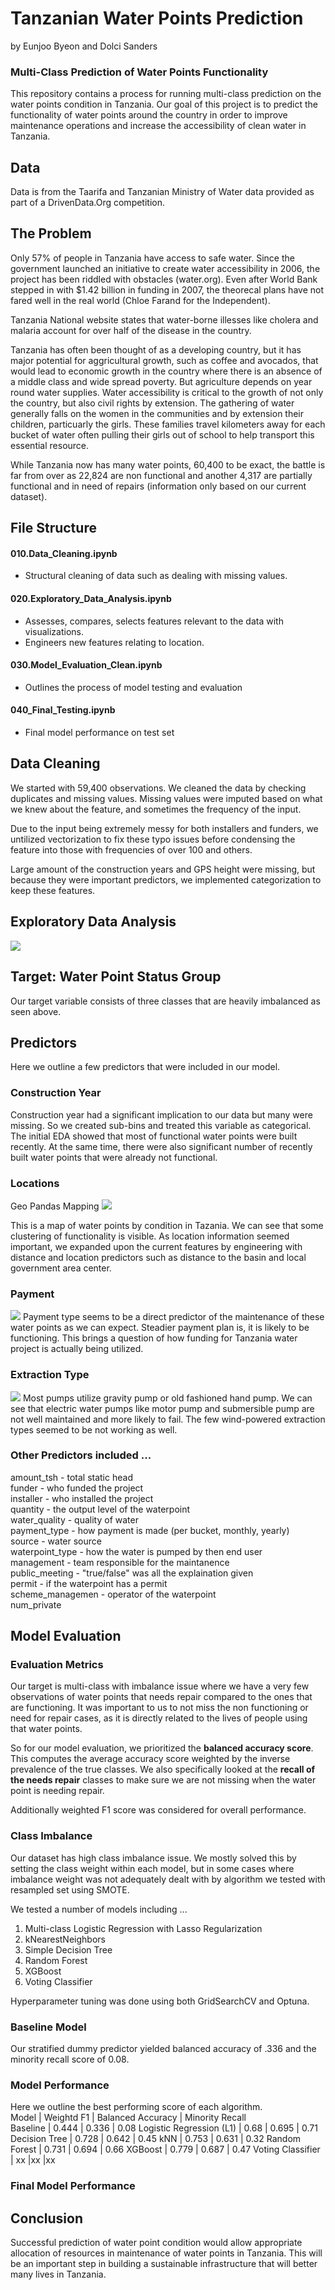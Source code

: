 # Tanzanian Water Points Prediction
by Eunjoo Byeon and Dolci Sanders

### Multi-Class Prediction of Water Points Functionality 

This repository contains a process for running multi-class prediction on the water points condition in Tanzania. Our goal of this project is to predict the functionality of water points around the country in order to improve maintenance operations and increase the accessibility of clean water in Tanzania. 

## Data
Data is from the Taarifa and Tanzanian Ministry of Water data provided as part of a DrivenData.Org competition.

## The Problem

Only 57% of people in Tanzania have access to safe water. Since the government launched an initiative to create water accessibility in 2006, the project has been riddled with obstacles (water.org). Even after World Bank stepped in with $1.42 billion in funding in 2007, the theorecal plans have not fared well in the real world (Chloe Farand for the Independent). 

Tanzania National website states that water-borne illesses like cholera and malaria account for over half of the disease in the country.  

Tanzania has often been thought of as a developing country, but it has major potential for aggricultural growth, such as coffee and avocados, that would lead to economic growth in the country where there is an absence of a middle class and wide spread poverty. But agriculture depends on year round water supplies. Water accessibility is critical to the growth of not only the country, but also civil rights by extension. The gathering of water generally falls on the women in the communities and by extension their children, particuarly the girls. These families travel kilometers away for each bucket of water often pulling their girls out of school to help transport this essential resource.  

While Tanzania now has many water points, 60,400 to be exact, the battle is far from over as 22,824 are non functional and another 4,317 are partially functional and in need of repairs (information only based on our current dataset).  


## File Structure

#### 010.Data_Cleaning.ipynb 
- Structural cleaning of data such as dealing with missing values. 

#### 020.Exploratory_Data_Analysis.ipynb 
- Assesses, compares, selects features relevant to the data with visualizations.
- Engineers new features relating to location. 

#### 030.Model_Evaluation_Clean.ipynb  
- Outlines the process of model testing and evaluation

#### 040_Final_Testing.ipynb
- Final model performance on test set


## Data Cleaning

We started with 59,400 observations. We cleaned the data by checking duplicates and missing values. Missing values were imputed based on what we knew about the feature, and sometimes the frequency of the input. 

Due to the input being extremely messy for both installers and funders, we untilized vectorization to fix these typo issues before condensing the feature into those with frequencies of over 100 and others. 

Large amount of the construction years and GPS height were missing, but because they were important predictors, we implemented categorization to keep these features.


## Exploratory Data Analysis



<img src="./PNG/class_imbalance.png"> 

## Target: Water Point Status Group 

Our target variable consists of three classes that are heavily imbalanced as seen above.  

## Predictors 
Here we outline a few predictors that were included in our model.  

### Construction Year

Construction year had a significant implication to our data but many were missing. So we created sub-bins and treated this variable as categorical. The initial EDA showed that most of functional water points were built recently. At the same time, there were also significant number of recently built water points that were already not functional.

### Locations

 Geo Pandas Mapping
<img src="./PNG/waterpoint_location.png">

This is a map of water points by condition in Tazania. We can see that some clustering of functionality is visible. As location information seemed important, we expanded upon the current features by engineering with distance and location predictors such as distance to the basin and local government area center. 

### Payment 
<img src="./PNG/Payment.png">
Payment type seems to be a direct predictor of the maintenance of these water points as we can expect. Steadier payment plan is, it is likely to be functioning. This brings a question of how funding for Tanzania water project is actually being utilized. 

### Extraction Type
<img src="./PNG/extraction_type.png">
Most pumps utilize gravity pump or old fashioned hand pump. We can see that electric water pumps like motor pump and submersible pump are not well maintained and more likely to fail. The few wind-powered extraction types seemed to be not working as well. 

### Other Predictors included ...
amount_tsh - total static head  
funder - who funded the project  
installer - who installed the project  
quantity - the output level of the waterpoint  
water_quality - quality of water  
payment_type - how payment is made (per bucket, monthly, yearly)  
source - water source  
waterpoint_type - how the water is pumped by then end user  
management - team responsible for the maintanence  
public_meeting - "true/false" was all the explaination given  
permit - if the waterpoint has a permit  
scheme_managemen - operator of the waterpoint  
num_private 


## Model Evaluation

### Evaluation Metrics
Our target is multi-class with imbalance issue where we have a very few observations of water points that needs repair compared to the ones that are functioning. It was important to us to not miss the non functioning or need for repair cases, as it is directly related to the lives of people using that water points. 

So for our model evaluation, we prioritized the **balanced accuracy score**. This computes the average accuracy score weighted by the inverse prevalence of the true classes. We also specifically looked at the **recall of the needs repair** classes to make sure we are not missing when the water point is needing repair.

Additionally weighted F1 score was considered for overall performance.

### Class Imbalance
Our dataset has high class imbalance issue. We mostly solved this by setting the class weight within each model, but in some cases where imbalance weight was not adequately dealt with by algorithm we tested with resampled set using SMOTE.

We tested a number of models including ...
1. Multi-class Logistic Regression with Lasso Regularization  
2. kNearestNeighbors  
3. Simple Decision Tree  
4. Random Forest  
5. XGBoost  
6. Voting Classifier  

Hyperparameter tuning was done using both GridSearchCV and Optuna.  

### Baseline Model
Our stratified dummy predictor yielded balanced accuracy of .336 and the minority recall score of 0.08. 

### Model Performance
Here we outline the best performing score of each algorithm.  
Model | Weightd F1 | Balanced Accuracy | Minority Recall  
Baseline | 0.444 | 0.336  | 0.08
Logistic Regression (L1) | 0.68 | 0.695  | 0.71
Decision Tree | 0.728 | 0.642  | 0.45
kNN | 0.753 | 0.631  | 0.32
Random Forest | 0.731 | 0.694  | 0.66
XGBoost | 0.779 | 0.687  | 0.47
Voting Classifier | xx |xx |xx

### Final Model Performance



## Conclusion

Successful prediction of water point condition would allow appropriate allocation of resources in maintenance of water points in Tanzania. This will be an important step in building a sustainable infrastructure that will better many lives in Tanzania.









